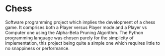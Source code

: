 # Chess
Software programming project which implies the development of a chess game. It comprises both a Player versus Player mode and a Player vs Computer one using the Alpha-Beta Pruning Algorithm. The Python programming language was chosen purely for the simplicity of implementation, this project being quite a simple one which requires little to no snappiness or performance.
